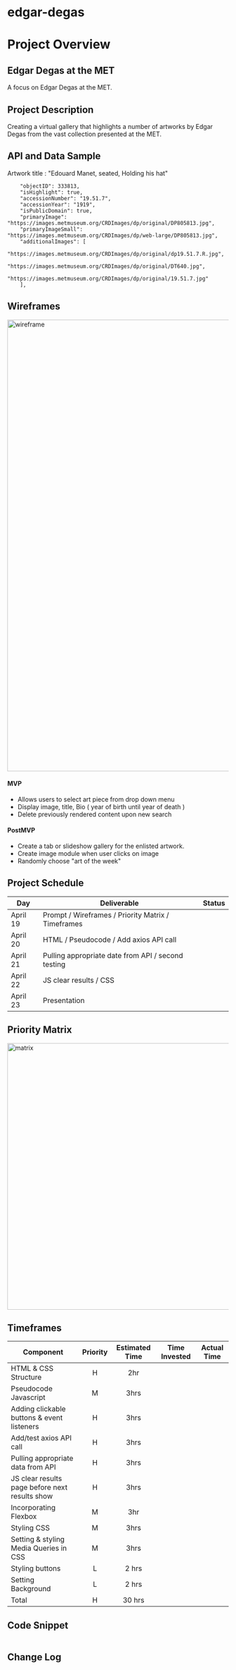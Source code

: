 # edgar-degas


# Project Overview

## Edgar Degas at the MET

A focus on Edgar Degas at the MET.

## Project Description

Creating a virtual gallery that highlights a number of artworks by Edgar Degas from the vast collection presented at the MET.

## API and Data Sample
Artwork title : "Edouard Manet, seated, Holding his hat"
```{
    "objectID": 333813,
    "isHighlight": true,
    "accessionNumber": "19.51.7",
    "accessionYear": "1919",
    "isPublicDomain": true,
    "primaryImage": "https://images.metmuseum.org/CRDImages/dp/original/DP805813.jpg",
    "primaryImageSmall": "https://images.metmuseum.org/CRDImages/dp/web-large/DP805813.jpg",
    "additionalImages": [
        "https://images.metmuseum.org/CRDImages/dp/original/dp19.51.7.R.jpg",
        "https://images.metmuseum.org/CRDImages/dp/original/DT640.jpg",
        "https://images.metmuseum.org/CRDImages/dp/original/19.51.7.jpg"
    ],
```
## Wireframes

<img width="1025" alt="wireframe" src="https://user-images.githubusercontent.com/80069382/115244810-4d0a9100-a0f2-11eb-8898-aa6423c44afa.png">

 

#### MVP 

- Allows users to select art piece from drop down menu
- Display image, title, Bio ( year of birth until year of death ) 
- Delete previously rendered content upon new search


#### PostMVP  
- Create a tab or slideshow gallery for the enlisted artwork.
- Create image module when user clicks on image
- Randomly choose "art of the week"

## Project Schedule

|  Day | Deliverable | Status
|---|---| ---|
|April 19| Prompt / Wireframes / Priority Matrix / Timeframes 
|April 20| HTML / Pseudocode / Add axios API call
|April 21| Pulling appropriate date from API / second testing
|April 22| JS clear results / CSS
|April 23| Presentation


## Priority Matrix

<img width="605" alt="matrix" src="https://user-images.githubusercontent.com/80069382/115229023-7f12f780-a0e0-11eb-8cdc-ed040a2f61cf.png">


## Timeframes


| Component | Priority | Estimated Time | Time Invested | Actual Time |
| --- | :---: |  :---: | :---: | :---: |
| HTML & CSS Structure | H | 2hr |  |  |
| Pseudocode Javascript | M | 3hrs |  |  |
| Adding clickable buttons & event listeners | H | 3hrs |  |  |
| Add/test axios API call | H | 3hrs |  |  |
| Pulling appropriate data from API | H | 3hrs |  | |
| JS clear results page before next results show | H | 3hrs |  |  |
| Incorporating Flexbox | M | 3hr |  |  |
| Styling CSS | M | 3hrs |  |  |
| Setting & styling Media Queries in CSS | M | 3hrs |  |  |
| Styling buttons | L | 2 hrs |  |  |
| Setting Background  | L | 2 hrs |  |  |
| Total | H | 30 hrs |  |  |

## Code Snippet
``` JSON 
```




## Change Log
 

